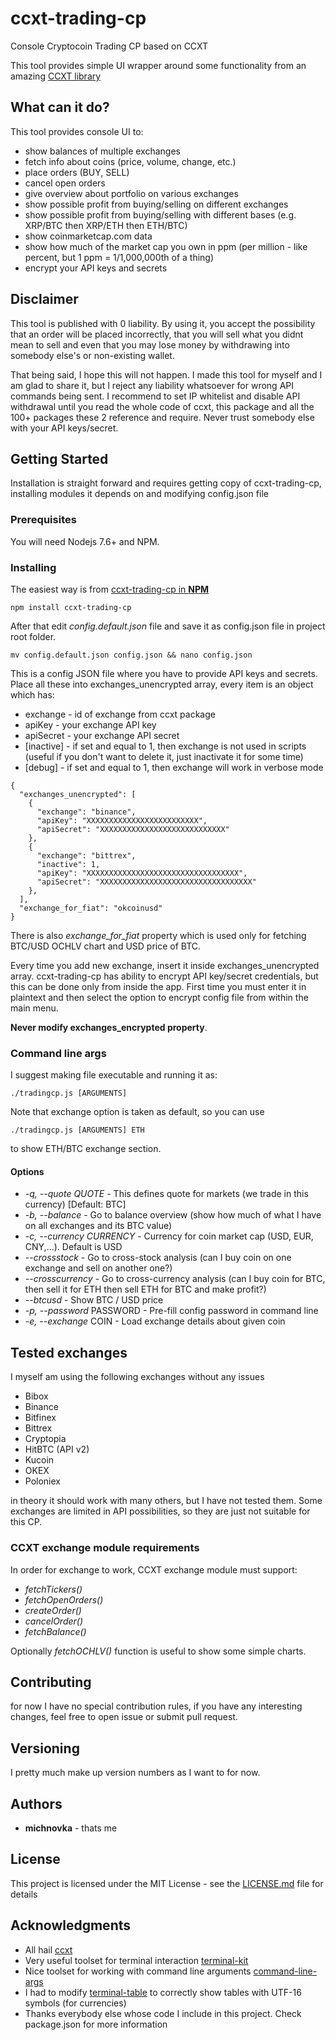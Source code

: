 # ccxt-trading-cp
Console Cryptocoin Trading CP based on CCXT

This tool provides simple UI wrapper around some functionality from an amazing [CCXT library](https://github.com/ccxt/ccxt/)

## What can it do?

This tool provides console UI to:

* show balances of multiple exchanges
* fetch info about coins (price, volume, change, etc.)
* place orders (BUY, SELL)
* cancel open orders
* give overview about portfolio on various exchanges
* show possible profit from buying/selling on different exchanges
* show possible profit from buying/selling with different bases (e.g. XRP/BTC then XRP/ETH then ETH/BTC)
* show coinmarketcap.com data
* show how much of the market cap you own in ppm (per million - like percent, but 1 ppm = 1/1,000,000th of a thing)
* encrypt your API keys and secrets

## Disclaimer

This tool is published with 0 liability. By using it, you accept the possibility that an order will be placed incorrectly, that you will sell what you didnt mean to sell and even that you may lose money by withdrawing into somebody else's or non-existing wallet.

That being said, I hope this will not happen. I made this tool for myself and I am glad to share it, but I reject any liability whatsoever for wrong API commands being sent. I recommend to set IP whitelist and disable API withdrawal until you read the whole code of ccxt, this package and all the 100+ packages these 2 reference and require. Never trust somebody else with your API keys/secret.

## Getting Started

Installation is straight forward and requires getting copy of ccxt-trading-cp, installing modules it depends on and modifying config.json file

### Prerequisites

You will need Nodejs 7.6+ and NPM.

### Installing

The easiest way is from [ccxt-trading-cp in **NPM**](http://npmjs.com/package/ccxt-trading-cp)

```
npm install ccxt-trading-cp
```

After that edit *config.default.json* file and save it as config.json file in project root folder.

```
mv config.default.json config.json && nano config.json
```

This is a config JSON file where you have to provide API keys and secrets. Place all these into exchanges_unencrypted array, every item is an object which has:
* exchange - id of exchange from ccxt package
* apiKey - your exchange API key
* apiSecret - your exchange API secret
* [inactive] - if set and equal to 1, then exchange is not used in scripts (useful if you don't want to delete it, just inactivate it for some time)
* [debug] - if set and equal to 1, then exchange will work in verbose mode

```
{
  "exchanges_unencrypted": [
    {
      "exchange": "binance",
      "apiKey": "XXXXXXXXXXXXXXXXXXXXXXXXX",
      "apiSecret": "XXXXXXXXXXXXXXXXXXXXXXXXXXXX"
    },
    {
      "exchange": "bittrex",
      "inactive": 1,
      "apiKey": "XXXXXXXXXXXXXXXXXXXXXXXXXXXXXXXXXX",
      "apiSecret": "XXXXXXXXXXXXXXXXXXXXXXXXXXXXXXXXXX"
    },
  ],
  "exchange_for_fiat": "okcoinusd"
}

```

There is also *exchange_for_fiat* property which is used only for fetching BTC/USD OCHLV chart and USD price of BTC.

Every time you add new exchange, insert it inside exchanges_unencrypted array. ccxt-trading-cp has ability to encrypt API key/secret credentials, but this can be done only from inside the app. First time you must enter it in plaintext and then select the option to encrypt config file from within the main menu.

**Never modify exchanges_encrypted property**.

### Command line args

I suggest making file executable and running it as:

```
./tradingcp.js [ARGUMENTS]
```

Note that exchange option is taken as default, so you can use 

```
./tradingcp.js [ARGUMENTS] ETH
```

to show ETH/BTC exchange section.

#### Options

* *-q, --quote QUOTE* - This defines quote for markets (we trade in this currency) [Default: BTC]
* *-b, --balance* - Go to balance overview (show how much of what I have on all exchanges and its BTC value)
* *-c, --currency CURRENCY* - Currency for coin market cap (USD, EUR, CNY,...). Default is USD 
* *--crossstock* - Go to cross-stock analysis (can I buy coin on one exchange and sell on another one?)                        
* *--crosscurrency* - Go to cross-currency analysis (can I buy coin for BTC, then sell it for ETH then sell ETH for BTC and make profit?)
* *--btcusd* - Show BTC / USD price
* *-p, --password* PASSWORD - Pre-fill config password in command line
* *-e, --exchange* COIN - Load exchange details about given coin
  
## Tested exchanges

I myself am using the following exchanges without any issues

* Bibox
* Binance
* Bitfinex
* Bittrex
* Cryptopia
* HitBTC (API v2)
* Kucoin
* OKEX
* Poloniex

in theory it should work with many others, but I have not tested them. Some exchanges are limited in API possibilities, so they are just not suitable for this CP.

### CCXT exchange module requirements

In order for exchange to work, CCXT exchange module must support:

* *fetchTickers()*
* *fetchOpenOrders()*
* *createOrder()*
* *cancelOrder()*
* *fetchBalance()*

Optionally *fetchOCHLV()* function is useful to show some simple charts.


## Contributing

for now I have no special contribution rules, if you have any interesting changes, feel free to open issue or submit pull request.

## Versioning

I pretty much make up version numbers as I want to for now.

## Authors

* **michnovka** - thats me

## License

This project is licensed under the MIT License - see the [LICENSE.md](LICENSE.md) file for details

## Acknowledgments

* All hail [ccxt](https://github.com/ccxt/ccxt/)
* Very useful toolset for terminal interaction [terminal-kit](https://github.com/cronvel/terminal-kit)
* Nice toolset for working with command line arguments [command-line-args](https://github.com/75lb/command-line-args)
* I had to modify [terminal-table](https://github.com/zaftzaft/terminal-table) to correctly show tables with UTF-16 symbols (for currencies)
* Thanks everybody else whose code I include in this project. Check package.json for more information
